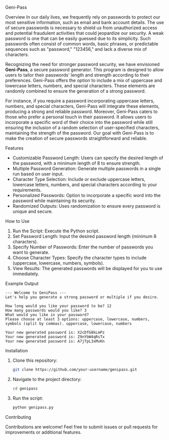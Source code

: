 Geni-Pass

Overview
In our daily lives, we frequently rely on passwords to protect our most sensitive information, such as email and bank account details. The use of secure passwords is necessary to shield us from unauthorized access and potential fraudulent activities that could jeopardize our security. A weak password is one that can be easily guessed due to its simplicity. Such passwords often consist of common words, basic phrases, or predictable sequences such as "password," "123456," and lack a diverse mix of characters.

Recognizing the need for stronger password security, we have envisioned **Geni-Pass**, a secure password generator. This program is designed to allow users to tailor their passwords' length and strength according to their preferences. Geni-Pass offers the option to include a mix of uppercase and lowercase letters, numbers, and special characters. These elements are randomly combined to ensure the generation of a strong password.

For instance, if you require a password incorporating uppercase letters, numbers, and special characters, Geni-Pass will integrate these elements, producing a strong and reliable password. Moreover, Geni-Pass caters to those who prefer a personal touch in their password. It allows users to incorporate a specific word of their choice into the password while still ensuring the inclusion of a random selection of user-specified characters, maintaining the strength of the password. Our goal with Geni-Pass is to make the creation of secure passwords straightforward and reliable.

Features
- Customizable Password Length: Users can specify the desired length of the password, with a minimum length of 8 to ensure strength.
- Multiple Password Generation: Generate multiple passwords in a single run based on user input.
- Character Type Selection: Include or exclude uppercase letters, lowercase letters, numbers, and special characters according to your requirements.
- Personalized Passwords: Option to incorporate a specific word into the password while maintaining its security.
- Randomized Outputs: Uses randomization to ensure every password is unique and secure.

How to Use
1. Run the Script: Execute the Python script.
2. Set Password Length: Input the desired password length (minimum 8 characters).
3. Specify Number of Passwords: Enter the number of passwords you want to generate.
4. Choose Character Types: Specify the character types to include (uppercase, lowercase, numbers, symbols).
5. View Results: The generated passwords will be displayed for you to use immediately.

Example Output
```
--- Welcome to GeniPass ---
Let's help you generate a strong password or multiple if you desire.

How long would you like your password to be? 12
How many passwords would you like? 3
What would you like in your password?
Please choose at least 3 options: uppercase, lowercase, numbers, symbols (split by commas). uppercase, lowercase, numbers

Your new generated password is: X2cDfG8kLmPz
Your new generated password is: Z9nYbW4qRsTx
Your new generated password is: A7jTpL3xMvKn
```

Installation
1. Clone this repository:
   ```bash
   git clone https://github.com/your-username/genipass.git
   ```
2. Navigate to the project directory:
   ```bash
   cd genipass
   ```
3. Run the script:
   ```bash
   python genipass.py
   ```

Contributing

Contributions are welcome! Feel free to submit issues or pull requests for improvements or additional features.


